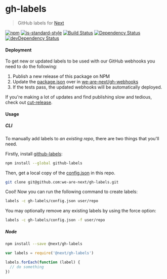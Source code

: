 # gh-labels

> GitHub labels for [Next](https://github.com/we-are-next)

[![npm](http://img.shields.io/npm/v/@next/gh-labels.svg?style=flat)](https://www.npmjs.com/package/@next/gh-labels)
[![js-standard-style](https://img.shields.io/badge/code%20style-standard-brightgreen.svg?style=flat)](https://github.com/feross/standard)
[![Build Status](https://travis-ci.org/we-are-next/gh-labels.svg?branch=master)](https://travis-ci.org/we-are-next/gh-labels)
[![Dependency Status](https://david-dm.org/we-are-next/gh-labels.svg)](https://david-dm.org/we-are-next/gh-labels)
[![devDependency Status](https://david-dm.org/we-are-next/gh-labels/dev-status.svg)](https://david-dm.org/we-are-next/gh-labels#info=devDependencies)

#### Deployment

To get new or updated labels to be used with our GitHub webhooks you need to do
the following:

1. Publish a new release of this package on NPM
2. Update the [package.json](https://github.com/we-are-next/gh-webhooks/blob/master/package.json) over in [we-are-next/gh-webhooks](https://github.com/we-are-next/gh-webhooks)
3. If the tests pass, the updated webhooks will be automatically deployed.

If you're making a lot of updates and find publishing slow and tedious,
check out [cut-release](https://www.npmjs.com/package/cut-release).

#### Usage

##### CLI

To manually add labels to _an existing repo_, there are two things that
you'll need.

Firstly, install [github-labels](https://www.npmjs.com/package/github-labels):

```sh
npm install --global github-labels
```

Then, get a local copy of the
[config.json](https://github.com/we-are-next/gh-labels/blob/master/config.json)
in this repo.

```sh
git clone git@github.com:we-are-next/gh-labels.git
```

Cool! Now you can run the following command to create labels:

```sh
labels -c gh-labels/config.json user/repo
```

You may optionally remove any existing labels by using the force option:

```sh
labels -c gh-labels/config.json -f user/repo
```

##### Node

```sh
npm install --save @next/gh-labels
```

```js
var labels = require('@next/gh-labels')

labels.forEach(function (label) {
  // do something
})
```
